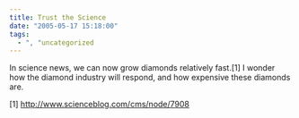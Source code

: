 ```yaml
---
title: Trust the Science
date: "2005-05-17 15:18:00"
tags:
  - ", "uncategorized
---
```

<p>In science news, we can now grow diamonds relatively fast.[1]
I wonder how the diamond industry will respond, and how expensive
these diamonds are.</p>

[1] http://www.scienceblog.com/cms/node/7908

